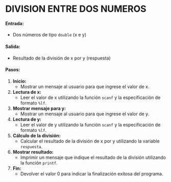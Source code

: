 # **DIVISION ENTRE DOS NUMEROS**

#### **Entrada:**

* Dos números de tipo `double` (x e y)

#### **Salida:**

* Resultado de la división de x por y (respuesta)

#### **Pasos:**

1. **Inicio:**
   * Mostrar un mensaje al usuario para que ingrese el valor de x.
2. **Lectura de x:**
   * Leer el valor de x utilizando la función `scanf` y la especificación de formato `%lf`.
3. **Mostrar mensaje para y:**
   * Mostrar un mensaje al usuario para que ingrese el valor de y.
4. **Lectura de y:**
   * Leer el valor de y utilizando la función `scanf` y la especificación de formato `%lf`.
5. **Cálculo de la división:**
   * Calcular el resultado de la división de x por y utilizando la variable `respuesta`.
6. **Mostrar resultado:**
   * Imprimir un mensaje que indique el resultado de la división utilizando la función `printf`.
7. **Fin:**
   * Devolver el valor 0 para indicar la finalización exitosa del programa.
